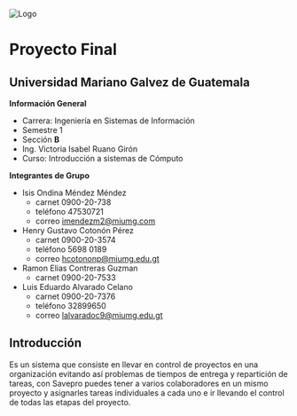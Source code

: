 ![Logo](https://firebasestorage.googleapis.com/v0/b/proyecto1-386f3.appspot.com/o/images%2Ficono1v1.png?alt=media&token=74040e76-e651-456d-b1b3-3f3159d6530a)
# Proyecto Final
## Universidad Mariano Galvez de Guatemala
**Información General**
 - Carrera: Ingeniería en Sistemas de Información
 - Semestre 1
 - Sección **B**
 - Ing. Victoria Isabel Ruano Girón
 - Curso: Introducción a sistemas de Cómputo


**Integrantes de Grupo**
- Isis Ondina Méndez Méndez 
  - carnet 0900-20-738
  -  teléfono 47530721
  -  correo imendezm2@miumg.com
- Henry Gustavo Cotonón Pérez 
  - carnet 0900-20-3574
  - teléfono  5698 0189 
  - correo hcotononp@miumg.edu.gt
 - Ramon Elias Contreras Guzman
    - carnet 0900-20-7533
- Luis Eduardo Alvarado Celano
    - carnet 0900-20-7376
    - teléfono 32899650
    - correo lalvaradoc9@miumg.edu.gt
## Introducción
Es un sistema que consiste en llevar en control de proyectos en una organización evitando así problemas de tiempos de entrega y repartición de tareas, con Savepro puedes tener a varios colaboradores en un mismo proyecto y asignarles tareas individuales a cada uno e ir llevando el control de todas las etapas del proyecto.  
